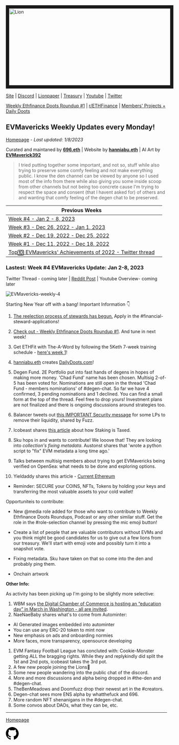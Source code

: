 <meta name="viewport" content="width=device-width,initial-scale=1">
<link rel="stylesheet" href="https://etheralpha.github.io/readme-themes/deep-blue.css">


    
<a href="https://looksrare.org/collections/0x7dDAA898D33D7aB252Ea5F89f96717c47B2fEE6e#items" target="_blank">
    <svg height="40" width="40" aria-hidden="true" viewBox="0 0 16 16" version="1.1" width="32" data-view-component="true" class="octicon octicon-mark-github v-align-left">
      <img src="https://i.imgur.com/aI3pPvn.png" 
alt="Lion" width="640" height="240" border=10" />
</a>    
                                            
                                      
[Site](https://dao.evmavericks.xyz) | [Discord](https://discord.gg/evmavericks) | [Lionpaper](https://mirror.xyz/0xCF68C873D6925F30FFF58E2BdF2D8DA4c9c6f0Be/61meL896f1tgAIwpEyK8UR4OR9eP_igPGKZO5WneN8M) | [Treasury](https://etherscan.io/address/0x29816f59f1c7e1ba69289cf486556929f7743ca2) | [Youtube](https://www.youtube.com/@evmavericks) | [Twitter](https://twitter.com/EVMavericks)
                                              
[Weekly Ethfinance Doots Roundup #1](https://www.youtube.com/watch?v=DgalmQ3ulco&list=PLXv3rooahaDSo-zK7so_hz9cG4pmCZVEe&index=2) | [r/ETHFinance](https://www.reddit.com/r/ethfinance/) | [Members' Projects + Daily Doots](https://dailydoots.com/#projects)
                                                                                  
                                              
## EVMavericks Weekly Updates every Monday!
[Homepage](https://evmavericks-weekly.netlify.app) - *Last updated: 1/8/2023*


 
Curated and maintaned by **[696.eth](https://twitter.com/696_eth)** | Website by **[hanniabu.eth](https://etheralpha.org/)** | AI Art by **[EVMaverick392](https://twitter.com/EVMaverick392)**


    
> I tried putting together some important, and not so, stuff while also trying to preserve some comfy feeling and not make everything public. I know the den channel can be viewed by anyone so I used most of the info from there while also giving you some inside scoop from other channels but not being too concrete cause I'm trying to respect the space and consent (that I havent asked for) of others and and wanting that comfy feeling of the degen chat to be preserved.

| Previous Weeks |   |
|--------------|---|
[Week #4 - Jan 2 - 8, 2023](https://week4--evmavericks-weekly.netlify.app)|
[Week #3 - Dec 26, 2022 - Jan 1, 2023](https://week3--evmavericks-weekly.netlify.app)|
[Week #2 - Dec 19, 2022 - Dec 25, 2022](https://week2--evmavericks-weekly.netlify.app)|
[Week #1 - Dec 11, 2022 - Dec 18, 2022](https://week1--evmavericks-weekly.netlify.app)|
[Top🔟 EVMavericks' Achievements of 2022 - Twitter thread](https://twitter.com/696_eth/status/1609278972193538050)|

### Lastest: Week #4 EVMavericks Update: Jan 2-8, 2023
                                              
Twitter Thread - coming later | [Reddit Post]() | Youtube Overview- coming later

![EVMavericks-weekly-4](https://i.imgur.com/S8EEC3t.png)

Starting New Year off with a bang! Important Information 👇


1. [The reelection process of stewards has begun.](https://i.imgur.com/L2tH9OH.png) Apply in the #financial-steward-applications!
                                              
1. [Check out - Weekly Ethfinance Doots Roundup #1](https://www.youtube.com/watch?v=DgalmQ3ulco&list=PLXv3rooahaDSo-zK7so_hz9cG4pmCZVEe&index=2). And tune in next week!

1. Get ETHFit with The-A-Word by following the 5Keth 7-week training schedule - [here's week 1](https://www.reddit.com/r/EthFitness/comments/zub9d8/rethfitness_lounge/j1zx5ye/)!
                                              
1. [hanniabu.eth](https://etheralpha.org/) creates [DailyDoots.com](https://dailydoots.com/)!
                                              
1. Degen Fund. 2E Portfolio put into fast hands of degens in hopes of making more money. 'Chad Fund' name has been chosen. Multisig 2-of-5 has been voted for. Nominations are still open in the thread 'Chad Fund - members nominations' of #degen-chat. So far we have 4 confirmed, 3 pending nominations and 1 declined. You can find a small form at the top of the thread. Feel free to drop yours! Investment plans are not finalized and there is ongoing discussions around strategies too.                                             
1. Balancer tweets out [this IMPORTANT Security message](https://twitter.com/Balancer/status/1611363559685898247?t=5aUSOm9NZu7djttvlLBLVg&s=19) for some LPs to remove their liquidity, shared by Fuzz. 
                                              
1. Icobeast shares [this article](https://www.coindesk.com/layer2/2022/04/18/the-right-tax-treatment-of-staking-rewards-is-clear-taxation-only-after-sale/?outputType=amp) about how Staking is Taxed.

1. Sku hops in and wants to contribute! We looove that! They are looking into *collection's fixing metadata*. Austonst shares that 'wrote a python script to "fix" EVM metadata a long time ago.'
                                              
1. Talks between multisig members about trying to get EVMavericks being verified on OpenSea: what needs to be done and exploring options.

1. Yieldaddy shares this article - [Current Ethereum](https://mirror.xyz/luozhu.eth/9cpjU63vBLoQPAalc7ORG_BtHkOJFqPtY9UpK5qWuGM)  

* Reminder: SECURE your COINS, NFTs, Tokens by holding your keys and transferring the most valuable assets to your cold wallet!
  
Opportuniteis to contribute:

* New @media role added for those who want to contribute to Weekly Ethfinance Doots Roundups, Podcast or any other similar stuff. Get the role in the #role-selection channel by pressing the mic emoji button!
                                              
* Create a list of people that are valuable contributors without EVMs and you think might be good candidates for us to give out a few lions from our treasury. We'll start with emoji vote and possibly turn it into a snapshot vote. 
                                              
* Fixing metadata. Sku have taken on that so come into the den and probably ping them.
                                              
* Onchain artwork
                                                                                          
**Other Info:**

As activity has been picking up I'm going to be slightly more selective:

1. WBM says [the Digital Chamber of Commerce is hosting an “education day” in March in Washington - all are invited](https://dcblockchainsummit.com/blockchain-education-day/).
1. NaeNaeBaby shares what's to come from Autominter: 
- AI Generated images embedded into autominter
- You can use any ERC-20 token to mint now
- New emphasis on ads and onboarding normies
- More faces, more transparency, opensource developing
1. EVM Fantasy Football League has concluted with: Cookie-Monster getting ALL the bragging rights. While they and replykindly did split the 1st and 2nd pots, icobeast takes the 3rd pot.
1. A few new people joining the Lions🦁
1. Some new people wandering into the public chat of the discord.
1. More and more discussions and alpha being dropped in #the-den and #degen-chat.
1. TheBenMeadows and Doomfuzz drop their newest art in the #creators.
1. Degen-chat sees more ENS alpha by whatthefuck and 696.
1. More random NFT shenanigans in the #degen-chat.
1. Some convos about DAOs, what they can be, etc.


---
                                              
[Homepage](https://evmavericks-weekly.netlify.app)

    
<a id="github-link" href="https://github.com/etheralpha/evm-updates/" target="_blank">
  <svg height="40" width="40" aria-hidden="true" viewBox="0 0 16 16" version="1.1" width="32" data-view-component="true" class="octicon octicon-mark-github v-align-middle">
      <path fill-rule="evenodd" d="M8 0C3.58 0 0 3.58 0 8c0 3.54 2.29 6.53 5.47 7.59.4.07.55-.17.55-.38 0-.19-.01-.82-.01-1.49-2.01.37-2.53-.49-2.69-.94-.09-.23-.48-.94-.82-1.13-.28-.15-.68-.52-.01-.53.63-.01 1.08.58 1.23.82.72 1.21 1.87.87 2.33.66.07-.52.28-.87.51-1.07-1.78-.2-3.64-.89-3.64-3.95 0-.87.31-1.59.82-2.15-.08-.2-.36-1.02.08-2.12 0 0 .67-.21 2.2.82.64-.18 1.32-.27 2-.27.68 0 1.36.09 2 .27 1.53-1.04 2.2-.82 2.2-.82.44 1.1.16 1.92.08 2.12.51.56.82 1.27.82 2.15 0 3.07-1.87 3.75-3.65 3.95.29.25.54.73.54 1.48 0 1.07-.01 1.93-.01 2.2 0 .21.15.46.55.38A8.013 8.013 0 0016 8c0-4.42-3.58-8-8-8z"></path>
  </svg>
</a>



